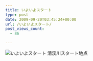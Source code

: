 ```yaml
---
title: いよいよスタート
type: post
date: 2009-09-20T03:45:24+00:00
url: /いよいよスタート/
post_views_count:
  - 86

---
```

<img src="https://i0.wp.com/jqinglong.html.xdomain.jp/bimg/2009/09/20/090920_002.jpg" alt="いよいよスタート" border="0" data-recalc-dims="1" />  
清渓川スタート地点